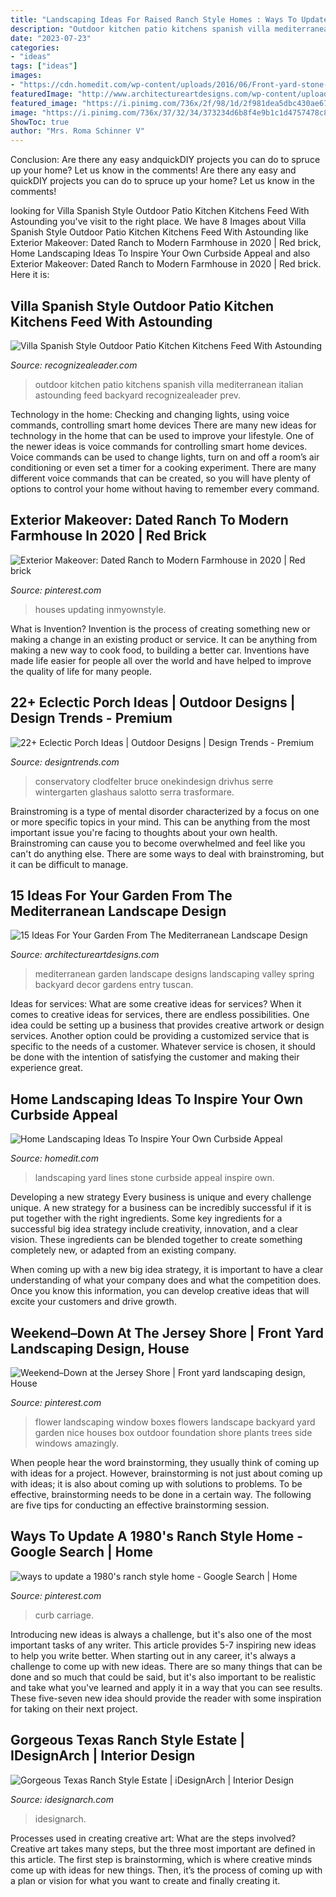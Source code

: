```yaml
---
title: "Landscaping Ideas For Raised Ranch Style Homes : Ways To Update A 1980&#039;s Ranch Style Home"
description: "Outdoor kitchen patio kitchens spanish villa mediterranean italian astounding feed backyard recognizealeader prev"
date: "2023-07-23"
categories:
- "ideas"
tags: ["ideas"]
images:
- "https://cdn.homedit.com/wp-content/uploads/2016/06/Front-yard-stone-lines.jpg"
featuredImage: "http://www.architectureartdesigns.com/wp-content/uploads/2014/10/15-Ideas-For-Your-Garden-From-The-Mediterranean-Landscape-Design-13-630x840.jpg"
featured_image: "https://i.pinimg.com/736x/2f/98/1d/2f981dea5dbc430ae6795946bf50e33b--window-box-flowers-flower-boxes.jpg"
image: "https://i.pinimg.com/736x/37/32/34/373234d6b8f4e9b1c1d4757478c8a699.jpg"
ShowToc: true
author: "Mrs. Roma Schinner V"
---
```



Conclusion: Are there any easy andquickDIY projects you can do to spruce up your home? Let us know in the comments!
Are there any easy and quickDIY projects you can do to spruce up your home? Let us know in the comments!

	

		
looking for Villa Spanish Style Outdoor Patio Kitchen Kitchens Feed With Astounding you've visit to the right place. We have 8 Images about Villa Spanish Style Outdoor Patio Kitchen Kitchens Feed With Astounding like Exterior Makeover: Dated Ranch to Modern Farmhouse in 2020 | Red brick, Home Landscaping Ideas To Inspire Your Own Curbside Appeal and also Exterior Makeover: Dated Ranch to Modern Farmhouse in 2020 | Red brick. Here it is:
		
    
## Villa Spanish Style Outdoor Patio Kitchen Kitchens Feed With Astounding

<img loading=lazy src="http://www.recognizealeader.com/bigbox/vi/kitchen-spanish-villa-style-kitchens-feed-with-astounding_outdoor-patio-and-backyard.jpg" onerror="this.onerror=null;this.src='https://tse1.mm.bing.net/th?id=OIP.Z-8tiB0VFYzf6ouSBFgyHQHaE8&amp;pid=15.1';" alt="Villa Spanish Style Outdoor Patio Kitchen Kitchens Feed With Astounding">

_Source: recognizealeader.com_

>outdoor kitchen patio kitchens spanish villa mediterranean italian astounding feed backyard recognizealeader prev. 

	

Technology in the home: Checking and changing lights, using voice commands, controlling smart home devices
There are many new ideas for technology in the home that can be used to improve your lifestyle. One of the newer ideas is voice commands for controlling smart home devices. Voice commands can be used to change lights, turn on and off a room’s air conditioning or even set a timer for a cooking experiment. There are many different voice commands that can be created, so you will have plenty of options to control your home without having to remember every command.

    
## Exterior Makeover: Dated Ranch To Modern Farmhouse In 2020 | Red Brick

<img loading=lazy src="https://i.pinimg.com/736x/4b/4e/b8/4b4eb8074ac4b8728fc39b56e78ab5f6.jpg" onerror="this.onerror=null;this.src='https://tse1.mm.bing.net/th?id=OIP.KWgTyik2Vkg3gXy9Mi4M5QHaFg&amp;pid=15.1';" alt="Exterior Makeover: Dated Ranch to Modern Farmhouse in 2020 | Red brick">

_Source: pinterest.com_

>houses updating inmyownstyle. 

	

What is Invention?
Invention is the process of creating something new or making a change in an existing product or service. It can be anything from making a new way to cook food, to building a better car. Inventions have made life easier for people all over the world and have helped to improve the quality of life for many people.

    
## 22+ Eclectic Porch Ideas | Outdoor Designs | Design Trends - Premium

<img loading=lazy src="https://images.designtrends.com/wp-content/uploads/2016/04/01123900/Garden-Porch-Design-Ideas.jpg" onerror="this.onerror=null;this.src='https://tse4.mm.bing.net/th?id=OIP.Ti8Zg5mOh9qnGlQ8xFI37AHaE6&amp;pid=15.1';" alt="22+ Eclectic Porch Ideas | Outdoor Designs | Design Trends - Premium">

_Source: designtrends.com_

>conservatory clodfelter bruce onekindesign drivhus serre wintergarten glashaus salotto serra trasformare. 

	

Brainstroming is a type of mental disorder characterized by a focus on one or more specific topics in your mind. This can be anything from the most important issue you're facing to thoughts about your own health. Brainstroming can cause you to become overwhelmed and feel like you can't do anything else. There are some ways to deal with brainstroming, but it can be difficult to manage.

    
## 15 Ideas For Your Garden From The Mediterranean Landscape Design

<img loading=lazy src="http://www.architectureartdesigns.com/wp-content/uploads/2014/10/15-Ideas-For-Your-Garden-From-The-Mediterranean-Landscape-Design-13-630x840.jpg" onerror="this.onerror=null;this.src='https://tse3.mm.bing.net/th?id=OIP.0leKGLxP1tTM7CxBwgseYwHaJ4&amp;pid=15.1';" alt="15 Ideas For Your Garden From The Mediterranean Landscape Design">

_Source: architectureartdesigns.com_

>mediterranean garden landscape designs landscaping valley spring backyard decor gardens entry tuscan. 

	

Ideas for services: What are some creative ideas for services?
When it comes to creative ideas for services, there are endless possibilities. One idea could be setting up a business that provides creative artwork or design services. Another option could be providing a customized service that is specific to the needs of a customer. Whatever service is chosen, it should be done with the intention of satisfying the customer and making their experience great.

    
## Home Landscaping Ideas To Inspire Your Own Curbside Appeal

<img loading=lazy src="https://cdn.homedit.com/wp-content/uploads/2016/06/Front-yard-stone-lines.jpg" onerror="this.onerror=null;this.src='https://tse1.mm.bing.net/th?id=OIP.sa1h-CmsYeyPQCqFNleH2wHaFj&amp;pid=15.1';" alt="Home Landscaping Ideas To Inspire Your Own Curbside Appeal">

_Source: homedit.com_

>landscaping yard lines stone curbside appeal inspire own. 

	

Developing a new strategy
Every business is unique and every challenge unique. A new strategy for a business can be incredibly successful if it is put together with the right ingredients. 
Some key ingredients for a successful big idea strategy include creativity, innovation, and a clear vision. These ingredients can be blended together to create something completely new, or adapted from an existing company. 

When coming up with a new big idea strategy, it is important to have a clear understanding of what your company does and what the competition does. Once you know this information, you can develop creative ideas that will excite your customers and drive growth.

    
## Weekend–Down At The Jersey Shore | Front Yard Landscaping Design, House

<img loading=lazy src="https://i.pinimg.com/736x/2f/98/1d/2f981dea5dbc430ae6795946bf50e33b--window-box-flowers-flower-boxes.jpg" onerror="this.onerror=null;this.src='https://tse1.mm.bing.net/th?id=OIP.doRJW_pAaJ1Do8qDMjc_oAHaH7&amp;pid=15.1';" alt="Weekend–Down at the Jersey Shore | Front yard landscaping design, House">

_Source: pinterest.com_

>flower landscaping window boxes flowers landscape backyard yard garden nice houses box outdoor foundation shore plants trees side windows amazingly. 

	

When people hear the word brainstorming, they usually think of coming up with ideas for a project. However, brainstorming is not just about coming up with ideas; it is also about coming up with solutions to problems. To be effective, brainstorming needs to be done in a certain way. The following are five tips for conducting an effective brainstorming session.

    
## Ways To Update A 1980&#039;s Ranch Style Home - Google Search | Home

<img loading=lazy src="https://i.pinimg.com/736x/37/32/34/373234d6b8f4e9b1c1d4757478c8a699.jpg" onerror="this.onerror=null;this.src='https://tse3.mm.bing.net/th?id=OIP.ZYukussxhT2IwNBvVmEPXgHaDd&amp;pid=15.1';" alt="ways to update a 1980&#039;s ranch style home - Google Search | Home">

_Source: pinterest.com_

>curb carriage. 

	

Introducing new ideas is always a challenge, but it's also one of the most important tasks of any writer. This article provides 5-7 inspiring new ideas to help you write better.
When starting out in any career, it's always a challenge to come up with new ideas. There are so many things that can be done and so much that could be said, but it's also important to be realistic and take what you've learned and apply it in a way that you can see results. These five-seven new idea should provide the reader with some inspiration for taking on their next project.

    
## Gorgeous Texas Ranch Style Estate | IDesignArch | Interior Design

<img loading=lazy src="https://www.idesignarch.com/wp-content/uploads/Luxury-Texas-Ranch-Style-Home_6.jpg" onerror="this.onerror=null;this.src='https://tse3.mm.bing.net/th?id=OIP.RRA7XW3CsvDMTn1982SajgHaJ4&amp;pid=15.1';" alt="Gorgeous Texas Ranch Style Estate | iDesignArch | Interior Design">

_Source: idesignarch.com_

>idesignarch. 

	

Processes used in creating creative art: What are the steps involved?
Creative art takes many steps, but the three most important are defined in this article. The first step is brainstorming, which is where creative minds come up with ideas for new things. Then, it’s the process of coming up with a plan or vision for what you want to create and finally creating it.

